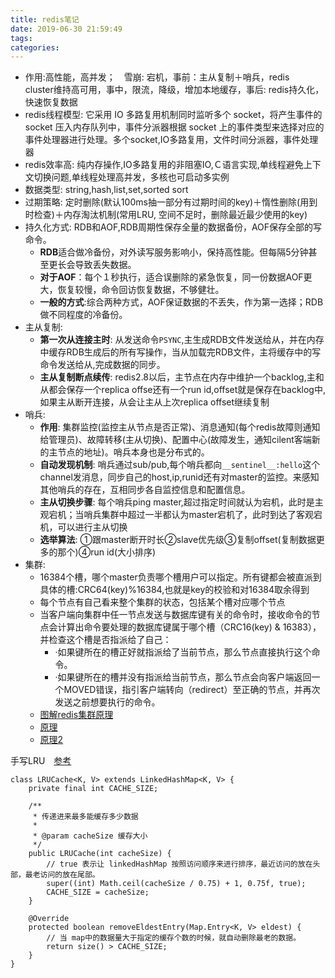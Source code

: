 ```yaml
---
title: redis笔记
date: 2019-06-30 21:59:49
tags:
categories:
---
```


<!-- more -->

- 作用:高性能，高并发；　雪崩: 宕机，事前：主从复制＋哨兵，redis　cluster维持高可用，事中，限流，降级，增加本地缓存，事后: redis持久化，快速恢复数据
- redis线程模型:  它采用 IO 多路复用机制同时监听多个 socket，将产生事件的 socket 压入内存队列中，事件分派器根据 socket 上的事件类型来选择对应的事件处理器进行处理。多个socket,IO多路复用，文件时间分派器，事件处理器
- redis效率高: 纯内存操作,IO多路复用的非阻塞IO,Ｃ语言实现,单线程避免上下文切换问题,单线程处理高并发，多核也可启动多实例
- 数据类型: string,hash,list,set,sorted sort
- 过期策略: 定时删除(默认100ms抽一部分有过期时间的key)＋惰性删除(用到时检查)＋内存淘汰机制(常用LRU, 空间不足时，删除最近最少使用的key)
- 持久化方式: RDB和AOF,RDB周期性保存全量的数据备份，AOF保存全部的写命令。
  - **RDB**适合做冷备份，对外读写服务影响小，保持高性能。但每隔5分钟甚至更长会导致丢失数据。　
  - **对于AOF**：每个１秒执行，适合误删除的紧急恢复，同一份数据AOF更大，恢复较慢，命令回访恢复数据，不够健壮。
  - **一般的方式**:综合两种方式，AOF保证数据的不丢失，作为第一选择；RDB做不同程度的冷备份。
- 主从复制: 
  - **第一次从连接主时**: 从发送命令`PSYNC`,主生成RDB文件发送给从，并在内存中缓存RDB生成后的所有写操作，当从加载完RDB文件，主将缓存中的写命令发送给从,完成数据的同步。
  - **主从复制断点续传**: redis2.8以后，主节点在内存中维护一个backlog,主和从都会保存一个replica offse还有一个run id,offset就是保存在backlog中,如果主从断开连接，从会让主从上次replica offset继续复制
- 哨兵: 
  - **作用**: 集群监控(监控主从节点是否正常)、消息通知(每个redis故障则通知给管理员)、故障转移(主从切换)、配置中心(故障发生，通知cilent客端新的主节点的地址)。哨兵本身也是分布式的。　
  - **自动发现机制**: 哨兵通过sub/pub,每个哨兵都向`__sentinel__:hello`这个channel发消息，同步自己的host,ip,runid还有对master的监控。来感知其他哨兵的存在，互相同步各自监控信息和配置信息。
  - **主从切换步骤**: 每个哨兵ping master,超过指定时间就认为宕机，此时是主观宕机；当哨兵集群中超过一半都认为master宕机了，此时到达了客观宕机，可以进行主从切换　
  - **选举算法**: ①跟master断开时长②slave优先级③复制offset(复制数据更多的那个)④run id(大小排序)
- 集群: 
  - 16384个槽，哪个master负责哪个槽用户可以指定。所有键都会被直派到具体的槽:CRC64(key)%16384,也就是key的校验和对16384取余得到
  - 每个节点有自己看来整个集群的状态，包括某个槽对应哪个节点
  - 当客户端向集群中任一节点发送与数据库键有关的命令时，接收命令的节点会计算出命令要处理的数据库键属于哪个槽（CRC16(key) & 16383），并检查这个槽是否指派给了自己： 
    - ·如果键所在的槽正好就指派给了当前节点，那么节点直接执行这个命令。 
    - ·如果键所在的槽并没有指派给当前节点，那么节点会向客户端返回一个MOVED错误，指引客户端转向（redirect）至正确的节点，并再次发送之前想要执行的命令。
  - [图解redis集群原理](https://blog.csdn.net/yejingtao703/article/details/78484151)
  - [原理](https://whetherlove.github.io/2018/10/07/Redis%E9%9B%86%E7%BE%A4-Cluster%E5%AE%9E%E7%8E%B0%E5%8E%9F%E7%90%86/)
  - [原理2](http://shanks.leanote.com/post/Redis-Cluster)

手写LRU　[参考](https://www.cnblogs.com/WJ5888/p/4371647.html)
```主和从都会保存一个replica offse还有一个run id,offset 
class LRUCache<K, V> extends LinkedHashMap<K, V> {
    private final int CACHE_SIZE;

    /**
     * 传递进来最多能缓存多少数据
     *
     * @param cacheSize 缓存大小
     */
    public LRUCache(int cacheSize) {
        // true 表示让 linkedHashMap 按照访问顺序来进行排序，最近访问的放在头部，最老访问的放在尾部。
        super((int) Math.ceil(cacheSize / 0.75) + 1, 0.75f, true);
        CACHE_SIZE = cacheSize;
    }

    @Override
    protected boolean removeEldestEntry(Map.Entry<K, V> eldest) {
        // 当 map中的数据量大于指定的缓存个数的时候，就自动删除最老的数据。
        return size() > CACHE_SIZE;
    }
}
```
